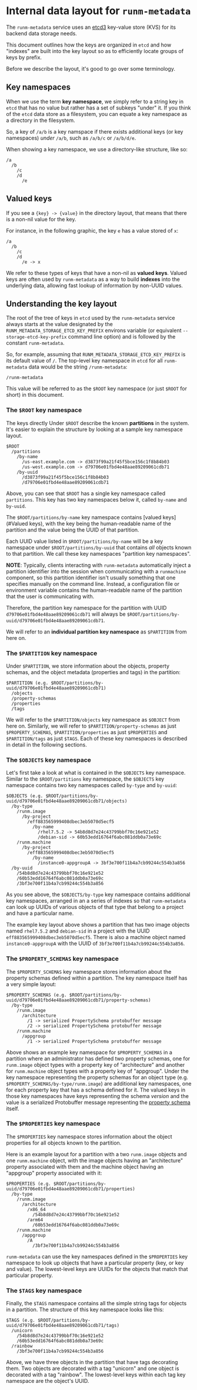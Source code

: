 # Internal data layout for `runm-metadata`

The `runm-metadata` service uses an [etcd3](https://coreos.com/etcd/) key-value
store (KVS) for its backend data storage needs.

This document outlines how the keys are organized in `etcd` and how "indexes"
are built into the key layout so as to efficiently locate groups of keys by
prefix.

Before we describe the layout, it's good to go over some terminology.

## Key namespaces

When we use the term **key namespace**, we simply refer to a string key in
`etcd` that has no value but rather has a set of subkeys "under" it. If you
think of the `etcd` data store as a filesystem, you can equate a key namespace
as a directory in the filesystem.

So, a key of `/a/b` is a key namspace if there exists additional keys (or key
namespaces) *under* `/a/b`, such as `/a/b/c` or `/a/b/d/e`.

When showing a key namespace, we use a directory-like structure, like so:

```
/a
  /b
    /c
    /d
      /e
```

## Valued keys

If you see a `{key} -> {value}` in the directory layout, that means that there
is a non-nil value for the key.

For instance, in the following graphic, the key `e` has a value stored of `x`:

```
/a
  /b
    /c
    /d
      /e -> x
```

We refer to these types of keys that have a non-nil as **valued keys**. Valued
keys are often used by `runm-metadata` as a way to build **indexes** into the
underlying data, allowing fast lookup of information by non-UUID values.

## Understanding the key layout

The root of the tree of keys in `etcd` used by the `runm-metadata` service
always starts at the value designated by the
`RUNM_METADATA_STORAGE_ETCD_KEY_PREFIX` environs variable (or equivalent
`--storage-etcd-key-prefix` command line option) and is followed by the
constant `runm-metadata`.

So, for example, assuming that `RUNM_METADATA_STORAGE_ETCD_KEY_PREFIX` is its
default value of `/`. The top-level key namespace in `etcd` for all
`runm-metadata` data would be the string `/runm-metadata`:

```
/runm-metadata
```

This value will be referred to as the `$ROOT` key namespace (or just `$ROOT`
for short) in this document.

### The `$ROOT` key namespace

The keys directly Under `$ROOT` describe the known **partitions** in the
system. It's easier to explain the structure by looking at a sample key
namespace layout.

```
$ROOT
  /partitions
    /by-name
      /us-east.example.com -> d3873f99a21f45f5bce156c1f8b84b03
      /us-west.example.com -> d79706e01fbd4e48aae89209061cdb71
    /by-uuid
      /d3873f99a21f45f5bce156c1f8b84b03
      /d79706e01fbd4e48aae89209061cdb71
```

Above, you can see that `$ROOT` has a single key namespace called `partitions`.
This key has two key namespaces below it, called `by-name` and `by-uuid`.

The `$ROOT/partitions/by-name` key namespace contains [valued keys](#Valued
keys), with the key being the human-readable name of the partition and the
value being the UUID of that partition.

Each UUID value listed in `$ROOT/partitions/by-name` will be a key namespace
under `$ROOT/partitions/by-uuid` that contains *all* objects known to that
partition. We call these key namespaces "partition key namespaces".

**NOTE**: Typically, clients interacting with `runm-metadata` automatically
inject a partition identifier into the session when communicating with a
`runmachine` component, so this partition identifier isn't usually something
that one specifies manually on the command line. Instead, a configuration file
or environment variable contains the human-readable name of the partition that
the user is communicating with.

Therefore, the partition key namespace for the partition with UUID
`d79706e01fbd4e48aae89209061cdb71` will always be
`$ROOT/partitions/by-uuid/d79706e01fbd4e48aae89209061cdb71`.

We will refer to an **individual partition key namespace** as `$PARTITION` from
here on.

### The `$PARTITION` key namespace

Under `$PARTITION`, we store information about the objects, property schemas,
and the object metadata (properties and tags) in the partition:

```
$PARTITION (e.g. $ROOT/partitions/by-uuid/d79706e01fbd4e48aae89209061cdb71)
  /objects
  /property-schemas
  /properties
  /tags
```

We will refer to the `$PARTITION/objects` key namespace as `$OBJECT` from here
on. Similarly, we will refer to `$PARTITION/property-schemas` as just
`$PROPERTY_SCHEMAS`, `$PARTITION/properties` as just `$PROPERTIES` and
`$PARTITION/tags` as just `$TAGS`. Each of these key namespaces is described in
detail in the following sections.

### The `$OBJECTS` key namespace

Let's first take a look at what is contained in the `$OBJECTS` key
namespace. Similar to the `$ROOT/partitions` key namespace, the `$OBJECTS` key
namespace contains two key namespaces called `by-type` and `by-uuid`:

```
$OBJECTS (e.g. $ROOT/partitions/by-uuid/d79706e01fbd4e48aae89209061cdb71/objects)
  /by-type
    /runm.image
      /by-project
        /eff883565999408dbec3eb5070d5ecf5
          /by-name
            /rhel7.5.2 -> 54b8d8d7e24c43799bbf70c16e921e52
            /debian-sid -> 60b53edd16764f6abc081ddb0a73e69c
    /runm.machine
      /by-project
        /eff883565999408dbec3eb5070d5ecf5
          /by-name
            /instance0-appgroupA -> 3bf3e700f11b4a7cb99244c554b3a856
  /by-uuid
    /54b8d8d7e24c43799bbf70c16e921e52
    /60b53edd16764f6abc081ddb0a73e69c
    /3bf3e700f11b4a7cb99244c554b3a856
```

As you see above, the `$OBJECTS/by-type` key namespace contains additional key
namespaces, arranged in an a series of indexes so that `runm-metadata` can look
up UUIDs of various objects of that type that belong to a project and have a
particular name.

The example key layout above shows a partition that has two image objects named
`rhel7.5.2` and `debian-sid` in a project with the UUID
`eff883565999408dbec3eb5070d5ecf5`. There is also a machine object named
`instance0-appgroupA` with the UUID of `3bf3e700f11b4a7cb99244c554b3a856`.

### The `$PROPERTY_SCHEMAS` key namespace

The `$PROPERTY_SCHEMAS` key namespace stores information about the property
schemas defined within a partition. The key namespace itself has a very simple
layout:

```
$PROPERTY_SCHEMAS (e.g. $ROOT/partitions/by-uuid/d79706e01fbd4e48aae89209061cdb71/property-schemas)
  /by-type
    /runm.image
      /architecture
        /1 -> serialized PropertySchema protobuffer message
        /2 -> serialized PropertySchema protobuffer message
    /runm.machine
      /appgroup
        /1 -> serialized PropertySchema protobuffer message
```

Above shows an example key namespace for `$PROPERTY_SCHEMAS` in a partition
where an administrator has defined two property schemas, one for `runm.image`
object types with a property key of "architecture" and another for
`runm.machine` object types with a property key of "appgroup". Under the key
namespace representing the property schemas for an object type (e.g.
`$PROPERTY_SCHEMAS/by-type/runm.image`) are additional key namespaces, one for
each property key that has a schema defined for it. The valued keys in those
key namespaces have keys representing the schema *version* and the value is a
serialized Protobuffer message representing the [property schema](../../../proto/defs/property_schema.proto) itself.

### The `$PROPERTIES` key namespace

The `$PROPERTIES` key namespace stores information about the object properties
for all objects known to the partition.

Here is an example layout for a partition with a two `runm.image` objects and
one `runm.machine` object, with the image objects having an "architecture"
property associated with them and the machine object having an "appgroup"
property associated with it:

```
$PROPERTIES (e.g. $ROOT/partitions/by-uuid/d79706e01fbd4e48aae89209061cdb71/properties)
  /by-type
    /runm.image
      /architecture
        /x86_64
          /54b8d8d7e24c43799bbf70c16e921e52
        /arm64
          /60b53edd16764f6abc081ddb0a73e69c
    /runm.machine
      /appgroup
        /A
          /3bf3e700f11b4a7cb99244c554b3a856
```

`runm-metadata` can use the key namespaces defined in the `$PROPERTIES` key
namespace to look up objects that have a particular property (key, or key and
value). The lowest-level keys are UUIDs for the objects that match that
particular property.

### The `$TAGS` key namespace

Finally, the `$TAGS` namespace contains all the simple string tags for objects
in a partition. The structure of this key namespace looks like this:

```
$TAGS (e.g. $ROOT/partitions/by-uuid/d79706e01fbd4e48aae89209061cdb71/tags)
  /unicorn
    /54b8d8d7e24c43799bbf70c16e921e52
    /60b53edd16764f6abc081ddb0a73e69c
  /rainbow
    /3bf3e700f11b4a7cb99244c554b3a856
```

Above, we have three objects in the partition that have tags decorating them.
Two objects are decorated with a tag "unicorn" and one object is decorated with
a tag "rainbow". The lowest-level keys within each tag key namespace are the
object's UUID.
